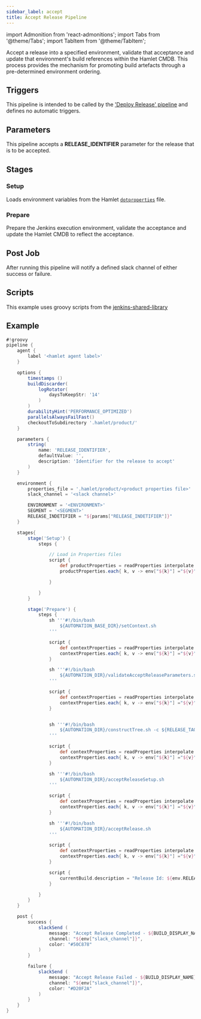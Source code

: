 ```yaml
---
sidebar_label: accept
title: Accept Release Pipeline
---
```

import Admonition from 'react-admonitions';
import Tabs from '@theme/Tabs';
import TabItem from '@theme/TabItem';

Accept a release into a specified environment, validate that acceptance and update that environment's build references within the Hamlet CMDB. This process provides the mechanism for promoting build artefacts through a pre-determined environment ordering.

## Triggers
This pipeline is intended to be called by the ['Deploy Release' pipeline](promote-release) and defines no automatic triggers.

## Parameters
This pipeline accepts a **RELEASE_IDENTIFIER** parameter for the release that is to be accepted.

## Stages

### Setup
Loads environment variables from the Hamlet [`dotproperties`](../../../pipelines/dotproperties) file.

### Prepare
Prepare the Jenkins execution environment, validate the acceptance and update the Hamlet CMDB to reflect the acceptance.

## Post Job
After running this pipeline will notify a defined slack channel of either success or failure. 

## Scripts
This example uses groovy scripts from the [jenkins-shared-library](../../../scriptlibrary/index)

## Example
```groovy
#!groovy
pipeline {
    agent {
        label '<hamlet agent label>'
    }

    options {
        timestamps ()
        buildDiscarder(
            logRotator(
                daysToKeepStr: '14'
            )
        )
        durabilityHint('PERFORMANCE_OPTIMIZED')
        parallelsAlwaysFailFast()
        checkoutToSubdirectory '.hamlet/product/'
    }

    parameters {
        string(
            name: 'RELEASE_IDENTIFIER',
            defaultValue: '',
            description: 'Identifier for the release to accept'
        )
    }

    environment {
        properties_file = '.hamlet/product/<product properties file>'
        slack_channel = '<slack channel>'

        ENVIRONMENT = '<ENVIRONMENT>'
        SEGMENT = '<SEGMENT>'
        RELEASE_INDETIFIER = "${params["RELEASE_INDETIFIER"]}"
    }

    stages{
        stage('Setup') {
            steps {

                // Load in Properties files
                script {
                    def productProperties = readProperties interpolate: true, file: "${env.properties_file}";
                    productProperties.each{ k, v -> env["${k}"] ="${v}" }

                }

            }
        }

        stage('Prepare') {
            steps {
                sh '''#!/bin/bash
                    ${AUTOMATION_BASE_DIR}/setContext.sh
                '''

                script {
                    def contextProperties = readProperties interpolate: true, file: "${WORKSPACE}/context.properties";
                    contextProperties.each{ k, v -> env["${k}"] ="${v}" }
                }

                sh '''#!/bin/bash
                    ${AUTOMATION_DIR}/validateAcceptReleaseParameters.sh
                '''

                script {
                    def contextProperties = readProperties interpolate: true, file: "${WORKSPACE}/context.properties";
                    contextProperties.each{ k, v -> env["${k}"] ="${v}" }
                }


                sh '''#!/bin/bash
                    ${AUTOMATION_DIR}/constructTree.sh -c ${RELEASE_TAG} -i ${RELEASE_TAG}
                '''

                script {
                    def contextProperties = readProperties interpolate: true, file: "${WORKSPACE}/context.properties";
                    contextProperties.each{ k, v -> env["${k}"] ="${v}" }
                }

                sh '''#!/bin/bash
                    ${AUTOMATION_DIR}/acceptReleaseSetup.sh
                '''

                script {
                    def contextProperties = readProperties interpolate: true, file: "${WORKSPACE}/context.properties";
                    contextProperties.each{ k, v -> env["${k}"] ="${v}" }
                }

                sh '''#!/bin/bash
                    ${AUTOMATION_DIR}/acceptRelease.sh
                '''

                script {
                    def contextProperties = readProperties interpolate: true, file: "${WORKSPACE}/context.properties";
                    contextProperties.each{ k, v -> env["${k}"] ="${v}" }
                }

                script {
                    currentBuild.description = "Release Id: ${env.RELEASE_IDENTIFIER}"
                }

            }
        }
    }

    post {
        success {
            slackSend (
                message: "Accept Release Completed - ${BUILD_DISPLAY_NAME} (<${BUILD_URL}|Open>)\n Environment: ${env.ENVIRONMENT} - Segment: ${env.SEGMENT} - Release Id: ${env.RELEASE_IDENTIFIER}",
                channel: "${env["slack_channel"]}",
                color: "#50C878"
            )
        }

        failure {
            slackSend (
                message: "Accept Release Failed - ${BUILD_DISPLAY_NAME} (<${BUILD_URL}|Open>)\n Environment: ${env.ENVIRONMENT} - Segment: ${env.SEGMENT} - Release Id: ${env.RELEASE_IDENTIFIER}",
                channel: "${env["slack_channel"]}",
                color: "#D20F2A"
            )
        }
    }
}
```